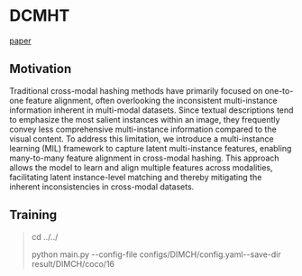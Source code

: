 # DCMHT
[paper](https://ieeexplore.ieee.org/document/10974482)

## Motivation
Traditional cross-modal hashing methods have primarily focused on one-to-one feature alignment, often overlooking the inconsistent multi-instance information inherent in multi-modal datasets. Since textual descriptions tend to emphasize the most salient instances within an image, they frequently convey less comprehensive multi-instance information compared to the visual content. To address this limitation, we introduce a multi-instance learning (MIL) framework to capture latent multi-instance features, enabling many-to-many feature alignment in cross-modal hashing. This approach allows the model to learn and align multiple features across modalities, facilitating latent instance-level matching and thereby mitigating the inherent inconsistencies in cross-modal datasets.

## Training
>cd ../../
>
> python main.py --config-file configs/DIMCH/config.yaml--save-dir result/DIMCH/coco/16
